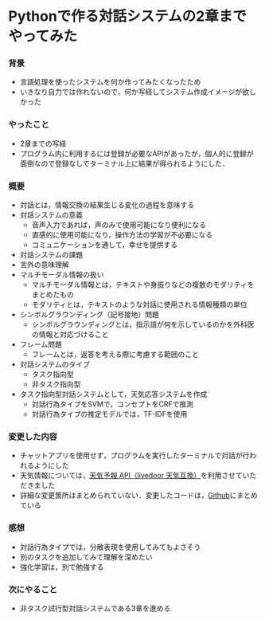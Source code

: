 # Pythonで作る対話システムの2章までやってみた

### 背景
- 言語処理を使ったシステムを何か作ってみたくなったため
- いきなり自力では作れないので，何か写経してシステム作成イメージが欲しかった

### やったこと
- 2章までの写経
- プログラム内に利用するには登録が必要なAPIがあったが，個人的に登録が面倒なので登録なしでターミナル上に結果が得られるようにした．

### 概要
- 対話とは，情報交換の結果生じる変化の過程を意味する
- 対話システムの意義
  - 音声入力であれば，声のみで使用可能になり便利になる
  - 直感的に使用可能になり，操作方法の学習が不必要になる
  - コミュニケーションを通して，幸せを提供する
- 対話システムの課題
 - 言外の意味理解
 - マルチモーダル情報の扱い
    - マルチモーダル情報とは，テキストや身振りなどの複数のモダリティをまとめたもの
    - モダリティとは，テキストのような対話に使用される情報種類の単位
  - シンボルグラウンディング（記号接地）問題
    - シンボルグラウンディングとは，指示語が何を示しているのかを外科医の情報と対応づけること
  - フレーム問題
    - フレームとは，返答を考える際に考慮する範囲のこと
- 対話システムのタイプ
  - タスク指向型
  - 非タスク指向型
- タスク指向型対話システムとして，天気応答システムを作成
  - 対話行為タイプをSVMで，コンセプトをCRFで推測
  - 対話行為タイプの推定モデルでは，TF-IDFを使用

### 変更した内容
- チャットアプリを使用せず，プログラムを実行したターミナルで対話が行われるようにした
- 天気情報については，[天気予報 API（livedoor 天気互換）](https://weather.tsukumijima.net)を利用させていただきました
- 詳細な変更箇所はまとめられていない．変更したコードは，[Github](https://github.com/bqpdbqpd/IL/tree/master/book/Pythonで作る対話システム/workspace/my_work)にまとめている

### 感想
- 対話行為タイプでは，分散表現を使用してみてもよさそう
- 別のタスクを追加してみて理解を深めたい
- 強化学習は，別で勉強する

### 次にやること
- 非タスク試行型対話システムである3章を進める

